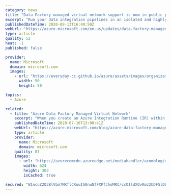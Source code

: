 ```yaml
---
category: news
title: "Data Factory managed virtual network support is now in public preview"
excerpt: "Run your data integration pipelines in an isolated and highly secure environment."
publishedDateTime: 2020-08-13T16:40:50Z
webUrl: "https://azure.microsoft.com/en-us/updates/data-factory-managed-virtual-network-support-is-now-in-public-preview/"
type: article
quality: 52
heat: -1
published: false

provider:
  name: Microsoft
  domain: microsoft.com
  images:
    - url: "https://everyday-cc.github.io/azure/assets/images/organizations/microsoft.com-50x50.jpg"
      width: 50
      height: 50

topics:
  - Azure

related:
  - title: "Azure Data Factory Managed Virtual Network"
    excerpt: "When you create an Azure Integration Runtime (IR) within Azure Data Factory Managed Virtual Network (VNet), the integration runtime will be provisioned with the managed VNet and will\nleverage private endpoints to securely connect to supported data stores."
    publishedDateTime: 2020-07-16T13:00:41Z
    webUrl: "https://azure.microsoft.com/blog/azure-data-factory-managed-virtual-network/"
    type: article
    provider:
      name: Microsoft
      domain: microsoft.com
    quality: 87
    images:
      - url: "https://azurecomcdn.azureedge.net/mediahandler/acomblog/media/Default/blog/5676f52b-6929-47d9-bfc1-b9a2825193e2.png"
        width: 624
        height: 303
        isCached: true

secured: "W1ncuZ2Q3BlVbm7MKflCRouIS0nwNfFXPfJhoMRI/ccOIldXQvRmz2bDFSlDbxt/b3v8h26V+sOBwxf71uleMV85Y8ULOezEuwA2ZYkIAf/goxEu5rCQQozmcMR5E0YylJTZk5QRGFoAST3rfaNM6XQlzvd8QUXpqS3WYgHygWp8UXZWDnOo2jL/iU03V8q8/lndR/6/kLdi1IJ6LJRhb3QQ5ad2mXyJEPpQoe1//cOoLsmfNRVG8X66tEb9QtTd/fzXc8SoxPDsT/lgHX0PVSAgfvZx8c4CxOqMp99etSH0gYKyQ/EXr3SPFnzuBoqq/M2aIv388LWxR3kw6ZkxzokpvsPaHXFBgNkPgjec9PU=;bpzWpxZN3NIsothSqtS8YA=="
---
```


